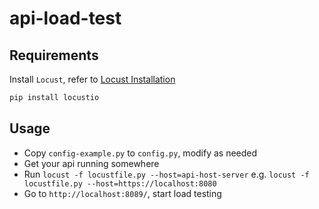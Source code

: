 # api-load-test

## Requirements

Install `Locust`, refer to [Locust Installation](http://docs.locust.io/en/latest/installation.html)

```bash
pip install locustio
```

## Usage

+ Copy `config-example.py` to `config.py`, modify as needed
+ Get your api running somewhere
+ Run `locust -f locustfile.py --host=api-host-server` e.g. `locust -f locustfile.py --host=https://localhost:8080`
+ Go to `http://localhost:8089/`, start load testing
